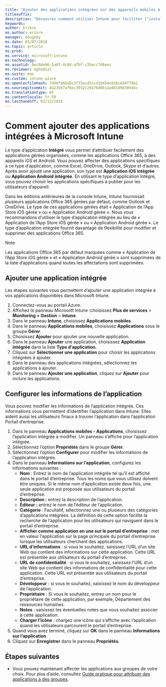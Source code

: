 ```yaml
---
title: "Ajouter des applications intégrées sur des appareils mobiles à l’aide de Microsoft Intune"
titlesuffix: 
description: "Découvrez comment utiliser Intune pour faciliter l’installation d’applications intégrées sur des appareils mobiles."
keywords: 
author: Erikre
ms.author: erikre
manager: dougeby
ms.date: 03/07/2018
ms.topic: article
ms.prod: 
ms.service: microsoft-intune
ms.technology: 
ms.assetid: 0ec8de66-5a0f-4c8d-afbf-c2becc7d6eec
ms.reviewer: mghadial
ms.suite: ems
ms.custom: intune-azure
ms.openlocfilehash: 7d90f86babc2f73acd5ccd1b454c636c6d4f79b2
ms.sourcegitcommit: 8a235b7af6ec3932c29a76d0b1aa481d983054bc
ms.translationtype: HT
ms.contentlocale: fr-FR
ms.lasthandoff: 03/12/2018
---
```

# <a name="how-to-add-built-in-apps-to-microsoft-intune"></a>Comment ajouter des applications intégrées à Microsoft Intune

Le type d’application **Intégré** vous permet d’attribuer facilement des applications gérées organisées, comme les applications Office 365, à des appareils iOS et Android. Vous pouvez affecter des applications spécifiques à ce type d’application, comme Excel, OneDrive, Outlook, Skype et d’autres. Après avoir ajouté une application, son type est **Application iOS intégrée** ou **Application Android intégrée**. En utilisant le type d’application Intégré, vous pouvez choisir les applications spécifiques à publier pour les utilisateurs d’appareil.

 Dans les éditions antérieures de la console Intune, Intune fournissait plusieurs applications Office 365 gérées par défaut, comme Outlook et OneDrive. Le type de ces applications gérées était « Application de l’App Store iOS gérée » ou « Application Android gérée ». Nous vous recommandons d’utiliser le type d’application intégrée au lieu de « Application de l’App Store iOS gérée » ou « Application Android gérée ». Le type d’application intégrée fournit davantage de flexibilité pour modifier et supprimer des applications Office 365.

>[!NOTE]
>Les applications Office 365 par défaut marquées comme « Application de l’App Store iOS gérée » et « Application Android gérée » sont supprimées de la liste d’applications quand toutes les affectations sont supprimées.

## <a name="add-built-in-app"></a>Ajouter une application intégrée

Les étapes suivantes vous permettent d’ajouter une application intégrée à vos applications disponibles dans Microsoft Intune.
1.  Connectez-vous au portail Azure.
2.  Affichez le panneau Microsoft Intune :choisissez **Plus de services** > **Monitoring + Gestion** > **Intune**.
3.  Dans le panneau **Intune**, choisissez **Applications mobiles**.
4.  Dans le panneau **Applications mobiles**, choisissez **Applications** sous le groupe **Gérer**.
5.  Choisissez **Ajouter** pour ajouter une nouvelle application.
6.  Dans le panneau **Ajouter** une application, choisissez **Application intégrée** dans la liste **Type d’application**.
7.  Cliquez sur **Sélectionner une application** pour choisir les applications intégrées à ajouter.
8.  Dans le panneau des applications intégrées, sélectionnez les applications à ajouter.
9.  Dans le panneau **Ajouter une application**, cliquez sur **Ajouter** pour inclure les applications.


## <a name="configure-app-information"></a>Configurer les informations de l’application

Vous pouvez modifier les informations de l’application intégrée. Ces informations vous permettent d’identifier l’application dans Intune. Elles aident aussi les utilisateurs finaux à trouver l’application dans l’application Portail d’entreprise.
1.  Dans le panneau **Applications mobiles - Applications**, choisissez l’application intégrée à modifier. Un panneau s’affiche pour l’application intégrée.
2.  Sélectionnez l’option **Propriétés** dans le groupe **Gérer**.
3.  Sélectionnez l’option **Configurer** pour modifier les informations de l’application intégrée.
4.  Dans le panneau **Informations sur l’application**, configurez les informations suivantes :
    -   **Nom** : Entrez le nom de l’application intégrée tel qu’il est affiché dans le portail d’entreprise. Tous les noms que vous utilisez doivent être uniques. Si le même nom d’application existe deux fois, une seule application est proposée aux utilisateurs du portail d’entreprise.
    -   **Description :** entrez la description de l’application. 
    -   **Éditeur :** entrez le nom de l’éditeur de l’application.
    -   **Catégorie** : Facultatif, sélectionnez une ou plusieurs des catégories d’applications intégrées. La définition de cette option facilite la recherche de l’application pour les utilisateurs qui naviguent dans le portail d’entreprise.
    -   **Afficher comme application en une sur le portail d’entreprise** : met en valeur l’application sur la page principale du portail d’entreprise lorsque les utilisateurs cherchent des applications.
    -   **URL d’informations** : si vous le souhaitez, saisissez l’URL d’un site Web qui contient des informations sur cette application. Cette URL est présentée aux utilisateurs du portail d’entreprise.
    -   **URL de confidentialité** : si vous le souhaitez, saisissez l’URL d’un site Web qui contient des informations de confidentialité pour cette application. Cette URL est présentée aux utilisateurs du portail d’entreprise.
    -   **Développeur** : si vous le souhaitez, saisissez le nom du développeur de l’application.
    -   **Propriétaire** : Si vous le souhaitez, entrez un nom pour le propriétaire de cette application, par exemple, Département des ressources humaines.
    -   **Notes** : saisissez les éventuelles notes que vous souhaitez associer à cette application.
    -   **Charger l’icône** : chargez une icône qui s’affiche avec l’application quand les utilisateurs parcourent le portail d’entreprise.
3.  Quand vous avez terminé, cliquez sur **OK** dans le panneau **Informations sur l’application**.
4.  Cliquez sur **Enregistrer** dans le panneau **Propriétés**.

## <a name="next-steps"></a>Étapes suivantes

- Vous pouvez maintenant affecter les applications aux groupes de votre choix. Pour plus d’aide, consultez [Guide pratique pour attribuer des applications à des groupes](apps-deploy.md).

